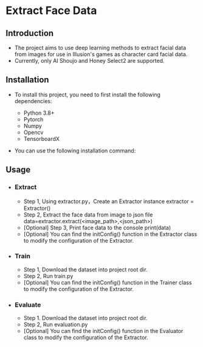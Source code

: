 # Extract Face Data

## Introduction
- The project aims to use deep learning methods to extract facial data from images for use in Illusion's games as character card facial data.
- Currently, only AI Shoujo and Honey Select2 are supported.

## Installation
- To install this project, you need to first install the following dependencies:
	- Python 3.8+ 
	- Pytorch
	- Numpy 
	- Opencv
	- TensorboardX

- You can use the following installation command:

## Usage

- ### Extract
	- Step 1, Using extractor.py，Create an Extractor instance
		extractor = Extractor()
	- Step 2, Extract the face data from image to json file
		data=extractor.extract(<image_path>,<json_path>)
	- [Optional] Step 3, Print face data to the console
		print(data)
	- [Optional]  You can find the initConfig() function in the Extractor class to modify the configuration of the Extractor.
- ### Train
	- Step 1, Download the dataset into project root dir.
	- Step 2, Run train.py
	- [Optional]  You can find the initConfig() function in the Trainer class to modify the configuration of the Extractor.
- ### Evaluate
	- Step 1. Download the dataset into project root dir.
	- Step 2, Run evaluation.py
	- [Optional]  You can find the initConfig() function in the Evaluator class to modify the configuration of the Extractor.
